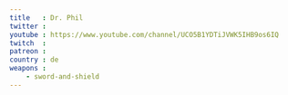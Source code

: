 ```yaml
---
title   : Dr. Phil
twitter :
youtube : https://www.youtube.com/channel/UCO5B1YDTiJVWK5IHB9os6IQ
twitch  :
patreon :
country : de
weapons :
    - sword-and-shield
---
```

